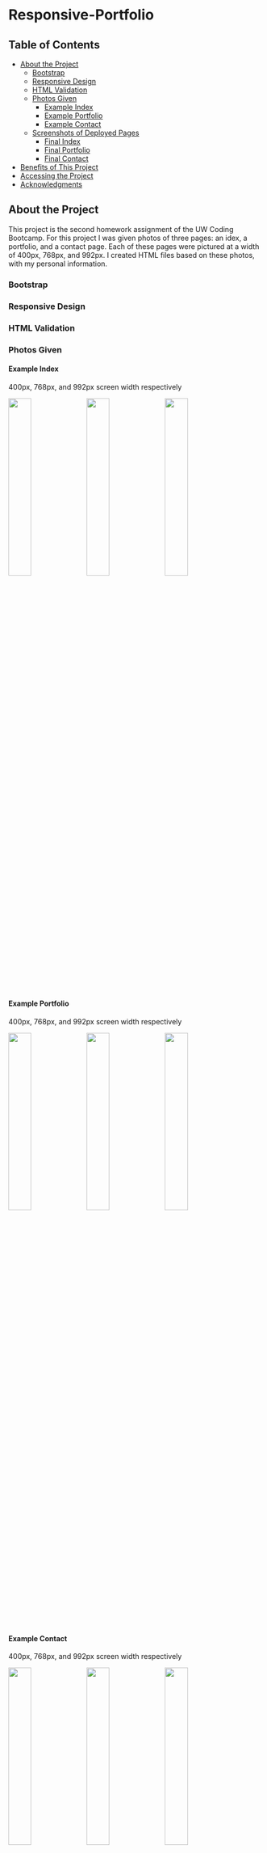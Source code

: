 # Responsive-Portfolio

## Table of Contents
* [About the Project](#about-the-project)
  * [Bootstrap](#bootstrap)
  * [Responsive Design](#responsive-design)
  * [HTML Validation](#html-validation)
  * [Photos Given](#photos-given)
    * [Example Index](#example-index)
    * [Example Portfolio](#example-portfolio)
    * [Example Contact](#example-contact)
  * [Screenshots of Deployed Pages](#screenshots-of-deployed-pages)
    * [Final Index](#final-index)
    * [Final Portfolio](#final-portfolio)
    * [Final Contact](#final-contact)
* [Benefits of This Project](#benefits-of-this-project)
* [Accessing the Project](#accessing-the-project)
* [Acknowledgments](#acknowledgments)
  
## About the Project
This project is the second homework assignment of the UW Coding Bootcamp. For this project I was given photos of three pages: an idex, a portfolio, and a contact page. Each of these pages were pictured at a width of 400px, 768px, and 992px. I created HTML files based on these photos, with my personal information. 

### Bootstrap


### Responsive Design 


### HTML Validation


### Photos Given
#### Example Index
400px, 768px, and 992px screen width respectively

<img src="https://github.com/aubrey-heim/responsive-portfolio/blob/master/example-pages/400-index%20.png" width=30% margin-right=5%/> <img src="https://github.com/aubrey-heim/responsive-portfolio/blob/master/example-pages/768-index.png" width=30%/> <img src="https://github.com/aubrey-heim/responsive-portfolio/blob/master/example-pages/992-index.png" width=30%/>


#### Example Portfolio
400px, 768px, and 992px screen width respectively

<img src="https://github.com/aubrey-heim/responsive-portfolio/blob/master/example-pages/400-portfolio.png" width=30%/> <img src="https://github.com/aubrey-heim/responsive-portfolio/blob/master/example-pages/768-portfolio.png" width=30%/> <img src="https://github.com/aubrey-heim/responsive-portfolio/blob/master/example-pages/992-portfolio.png" width=30%/>

#### Example Contact
400px, 768px, and 992px screen width respectively

<img src="https://github.com/aubrey-heim/responsive-portfolio/blob/master/example-pages/400-contact.png" width=30%/> <img src="https://github.com/aubrey-heim/responsive-portfolio/blob/master/example-pages/768-contact.png" width=30%/> <img src="https://github.com/aubrey-heim/responsive-portfolio/blob/master/example-pages/992-contact.png" width=30%/>

### Screenshots of Deployed Pages
#### Final Index
400px, 768px, and 992px screen width respectively

<img src="https://github.com/aubrey-heim/responsive-portfolio/blob/master/final-pages/index400.png" width=30% margin-right=5%/> <img src="https://github.com/aubrey-heim/responsive-portfolio/blob/master/final-pages/index768.png" width=30%/> <img src="https://github.com/aubrey-heim/responsive-portfolio/blob/master/final-pages/index992.png" width=30%/>

#### Final Portfolio
400px, 768px, and 992px screen width respectively

<img src="https://github.com/aubrey-heim/responsive-portfolio/blob/master/final-pages/portfolio400.png" width=30% margin-right=5%/> <img src="https://github.com/aubrey-heim/responsive-portfolio/blob/master/final-pages/portfolio768.png" width=30%/> <img src="https://github.com/aubrey-heim/responsive-portfolio/blob/master/final-pages/portfolio992.png" width=30%/>

#### Final Contact
400px, 768px, and 992px screen width respectively

<img src="https://github.com/aubrey-heim/responsive-portfolio/blob/master/final-pages/contact400.png" width=30% margin-right=5%/> <img src="https://github.com/aubrey-heim/responsive-portfolio/blob/master/final-pages/contact768.png" width=30%/> <img src="https://github.com/aubrey-heim/responsive-portfolio/blob/master/final-pages/contact992.png" width=30%/>

## Benefits of This Project


## Accessing the Project
The HTML and CSS files are included in this repository for review. 

Additionally, you can access the deployed webpage at https://aubrey-heim.github.io/responsive-portfolio/

## Acknowledgments
Original example photos provided by the UW Full-Stack Web Development Bootcamp: https://uwa.bootcampcontent.com/UWA-Bootcamp/uw-sea-fsf-pt-08-2020-u-c

Explanation of sticky-footers provided by CSS Tricks: https://css-tricks.com/couple-takes-sticky-footer/
